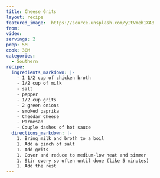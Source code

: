 ```yaml
---
title: Cheese Grits
layout: recipe
featured_image:  https://source.unsplash.com/yItVmeh1XA8
from:
video:
servings: 2
prep: 5M
cook: 30M
categories:
  - Southern
recipe:
  ingredients_markdown: |-
    - 1 1/2 cup of chicken broth
    - 1/2 cup of milk
    - salt
    - pepper
    - 1/2 cup grits
    - 2 green onions
    - smoked paprika
    - Cheddar Cheese
    - Parmesan
    - Couple dashes of hot sauce
  directions_markdown: |-
    1. Bring milk and broth to a boil
    1. Add a pinch of salt
    1. Add grits
    1. Cover and reduce to medium-low heat and simmer
    1. Stir every so often until done (like 5 minutes)
    1. Add the rest
---
```

